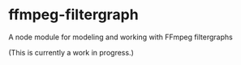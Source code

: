 # ffmpeg-filtergraph

A node module for modeling and working with FFmpeg filtergraphs

(This is currently a work in progress.)
